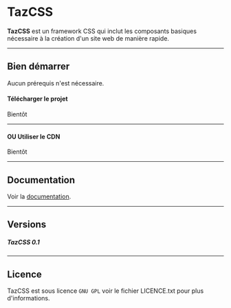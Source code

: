 # TazCSS

__TazCSS__ est un framework CSS qui inclut les composants basiques nécessaire à la création d'un site web de manière rapide.

---

## Bien démarrer

Aucun prérequis n'est nécessaire.

#### Télécharger le projet

Bientôt

---

#### OU Utiliser le CDN

Bientôt

---

## Documentation

Voir la [documentation]().

---

## Versions

##### TazCSS 0.1

---

## Licence

TazCSS est sous licence `GNU GPL` voir le fichier LICENCE.txt pour plus d'informations.
